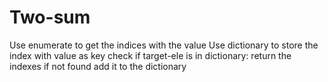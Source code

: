 # Two-sum

Use enumerate to get the indices with the value
Use dictionary to store the index with value as key
check if target-ele is in dictionary: return the indexes 
if not found add it to the dictionary

